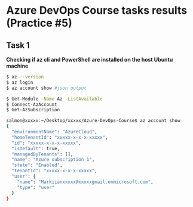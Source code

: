# Azure DevOps Course tasks results (Practice #5)

## Task 1
**Checking if az cli and PowerShell are installed on the host Ubuntu machine**
```bash
$ az --version
$ az login
$ az account show #json output
```
```bash
$ Get-Module -Name Az -ListAvailable
$ Connect-AzAccount
$ Get-AzSubscription
```
```bash
salmon@xxxxx:~/Desktop/xxxxx/Azure-DevOps-Course$ az account show
{
  "environmentName": "AzureCloud",
  "homeTenantId": "xxxxx-x-x-x-xxxxx",
  "id": "xxxxx-x-x-x-xxxxx",
  "isDefault": true,
  "managedByTenants": [],
  "name": "Azure subscription 1",
  "state": "Enabled",
  "tenantId": "xxxxx-x-x-x-xxxxx",
  "user": {
    "name": "Markiianxxxxx@xxxxxgmail.onmicrosoft.com",
    "type": "user"
  }
}
```
